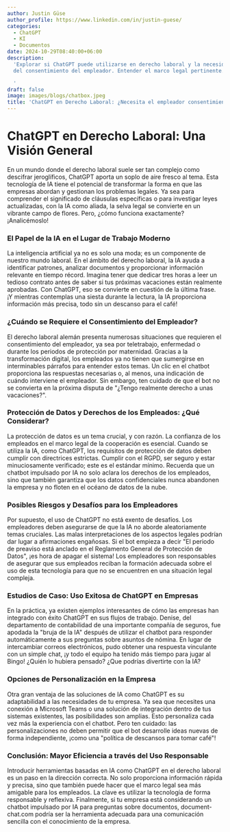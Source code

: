 ```yaml
---
author: Justin Güse
author_profile: https://www.linkedin.com/in/justin-guese/
categories:
  - ChatGPT
  - KI
  - Documentos
date: 2024-10-29T08:40:00+06:00
description:
  'Explorar si ChatGPT puede utilizarse en derecho laboral y la necesidad
  del consentimiento del empleador. Entender el marco legal pertinente.

  '
draft: false
image: images/blogs/chatbox.jpeg
title: 'ChatGPT en Derecho Laboral: ¿Necesita el empleador consentimiento?'
---
```


# ChatGPT en Derecho Laboral: Una Visión General

En un mundo donde el derecho laboral suele ser tan complejo como descifrar jeroglíficos, ChatGPT aporta un soplo de aire fresco al tema. Esta tecnología de IA tiene el potencial de transformar la forma en que las empresas abordan y gestionan los problemas legales. Ya sea para comprender el significado de cláusulas específicas o para investigar leyes actualizadas, con la IA como aliada, la selva legal se convierte en un vibrante campo de flores. Pero, ¿cómo funciona exactamente? ¡Analicémoslo!

### El Papel de la IA en el Lugar de Trabajo Moderno

La inteligencia artificial ya no es solo una moda; es un componente de nuestro mundo laboral. En el ámbito del derecho laboral, la IA ayuda a identificar patrones, analizar documentos y proporcionar información relevante en tiempo récord. Imagina tener que dedicar tres horas a leer un tedioso contrato antes de saber si tus próximas vacaciones están realmente aprobadas. Con ChatGPT, eso se convierte en cuestión de la última frase. ¡Y mientras contemplas una siesta durante la lectura, la IA proporciona información más precisa, todo sin un descanso para el café!

### ¿Cuándo se Requiere el Consentimiento del Empleador?

El derecho laboral alemán presenta numerosas situaciones que requieren el consentimiento del empleador, ya sea por teletrabajo, enfermedad o durante los periodos de protección por maternidad. Gracias a la transformación digital, los empleados ya no tienen que sumergirse en interminables párrafos para entender estos temas. Un clic en el chatbot proporciona las respuestas necesarias o, al menos, una indicación de cuándo interviene el empleador. Sin embargo, ten cuidado de que el bot no se convierta en la próxima disputa de "¿Tengo realmente derecho a unas vacaciones?".

### Protección de Datos y Derechos de los Empleados: ¿Qué Considerar?

La protección de datos es un tema crucial, y con razón. La confianza de los empleados en el marco legal de la cooperación es esencial. Cuando se utiliza la IA, como ChatGPT, los requisitos de protección de datos deben cumplir con directrices estrictas. Cumplir con el RGPD, ser seguro y estar minuciosamente verificado; este es el estándar mínimo. Recuerda que un chatbot impulsado por IA no solo aclara los derechos de los empleados, sino que también garantiza que los datos confidenciales nunca abandonen la empresa y no floten en el océano de datos de la nube.

### Posibles Riesgos y Desafíos para los Empleadores

Por supuesto, el uso de ChatGPT no está exento de desafíos. Los empleadores deben asegurarse de que la IA no aborde aleatoriamente temas cruciales. Las malas interpretaciones de los aspectos legales podrían dar lugar a afirmaciones engañosas. Si el bot empieza a decir "El periodo de preaviso está anclado en el Reglamento General de Protección de Datos", ¡es hora de apagar el sistema! Los empleadores son responsables de asegurar que sus empleados reciban la formación adecuada sobre el uso de esta tecnología para que no se encuentren en una situación legal compleja.

### Estudios de Caso: Uso Exitosa de ChatGPT en Empresas

En la práctica, ya existen ejemplos interesantes de cómo las empresas han integrado con éxito ChatGPT en sus flujos de trabajo. Denise, del departamento de contabilidad de una importante compañía de seguros, fue apodada la "bruja de la IA" después de utilizar el chatbot para responder automáticamente a sus preguntas sobre asuntos de nómina. En lugar de intercambiar correos electrónicos, pudo obtener una respuesta vinculante con un simple chat, ¡y todo el equipo ha tenido más tiempo para jugar al Bingo! ¿Quién lo hubiera pensado? ¿Que podrías divertirte con la IA?

### Opciones de Personalización en la Empresa

Otra gran ventaja de las soluciones de IA como ChatGPT es su adaptabilidad a las necesidades de tu empresa. Ya sea que necesites una conexión a Microsoft Teams o una solución de integración dentro de tus sistemas existentes, las posibilidades son amplias. Esto personaliza cada vez más la experiencia con el chatbot. Pero ten cuidado: las personalizaciones no deben permitir que el bot desarrolle ideas nuevas de forma independiente, ¡como una "política de descansos para tomar café"!

### Conclusión: Mayor Eficiencia a través del Uso Responsable

Introducir herramientas basadas en IA como ChatGPT en el derecho laboral es un paso en la dirección correcta. No solo proporciona información rápida y precisa, sino que también puede hacer que el marco legal sea más amigable para los empleados. La clave es utilizar la tecnología de forma responsable y reflexiva. Finalmente, si tu empresa está considerando un chatbot impulsado por IA para preguntas sobre documentos, document-chat.com podría ser la herramienta adecuada para una comunicación sencilla con el conocimiento de la empresa.
